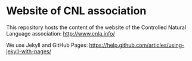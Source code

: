 Website of CNL association
==========================

This repository hosts the content of the website of the Controlled Natural
Language association: http://www.cnla.info/

We use Jekyll and GitHub Pages:
https://help.github.com/articles/using-jekyll-with-pages/
